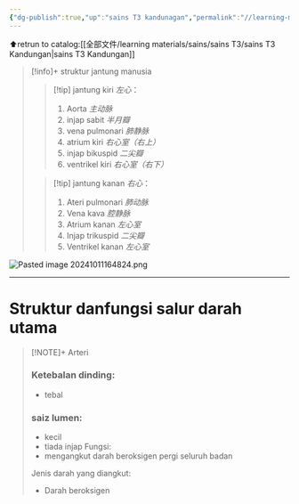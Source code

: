 ```yaml
---
{"dg-publish":true,"up":"sains T3 kandunagan","permalink":"//learning-materials/sains/sains-t3/bab3-pengangkutan/","dgPassFrontmatter":true}
---
```


⬆retrun to catalog:[[全部文件/learning materials/sains/sains T3/sains T3 Kandungan\|sains T3 Kandungan]]


> [!info]+ struktur jantung manusia
> 
> > [!tip] jantung kiri *左心*：
> > 1. Aorta *主动脉*
> > 2. injap sabit *半月瓣*
> > 3. vena pulmonari *肺静脉*
> > 4. atrium kiri *右心室（右上）*
> > 5. injap bikuspid *二尖瓣*
> > 6. ventrikel kiri *右心室（右下）*
> 
>>[!tip] jantung kanan *右心*：
>>1. Ateri pulmonari *肺动脉*
>>2. Vena kava *腔静脉*
>>3. Atrium kanan *左心室*
>>4. Injap trikuspid *二尖瓣*
>>5. Ventrikel kanan *左心室*

![Pasted image 20241011164824.png](/img/user/%E5%85%A8%E9%83%A8%E6%96%87%E4%BB%B6/picture/Pasted%20image%2020241011164824.png)


---

# Struktur danfungsi salur darah utama


> [!NOTE]+ Arteri 
>### Ketebalan dinding: 
>- tebal
>
>### saiz lumen: 
>- kecil 
>- tiada injap
>Fungsi:
>- mengangkut darah beroksigen pergi seluruh badan
>
>Jenis darah yang diangkut:
>- Darah beroksigen

